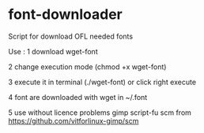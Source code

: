 # font-downloader
Script for download OFL needed fonts

Use :
1 download wget-font

2 change execution mode (chmod +x wget-font)

3 execute it in terminal (./wget-font) or click right execute 

4 font are downloaded with wget in ~/.font

5 use without licence problems gimp script-fu scm from https://github.com/vitforlinux-gimp/scm
